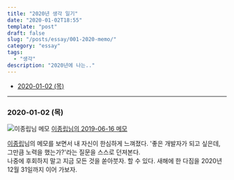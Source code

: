 ```yaml
---
title: "2020년 생각 일기"
date: "2020-01-02T18:55"
template: "post"
draft: false
slug: "/posts/essay/001-2020-memo/"
category: "essay"
tags:
  - "생각"
description: "2020년에 나는.."
---
```


- [2020-01-02 (목)](#2020-01-02-목)

---

### 2020-01-02 (목)
![이종립님 메모](/media/006-johngrib-memo.png)
[이종립님의 2019-06-16 메모](https://johngrib.github.io/wiki/memo-2019/#2019-06-16-%EC%9D%BC)

[이종립](https://github.com/johngrib)님의 메모를 보면서 내 자신이 한심하게 느껴졌다. '좋은 개발자가 되고 싶은데, 그만큼 노력을 했는가?'라는 질문을 스스로 던져본다. 
<br />
나중에 후회하지 말고 지금 모든 것을 쏟아붓자. 할 수 있다. 새해에 한 다짐을 2020년 12월 31일까지 이어 가보자.

